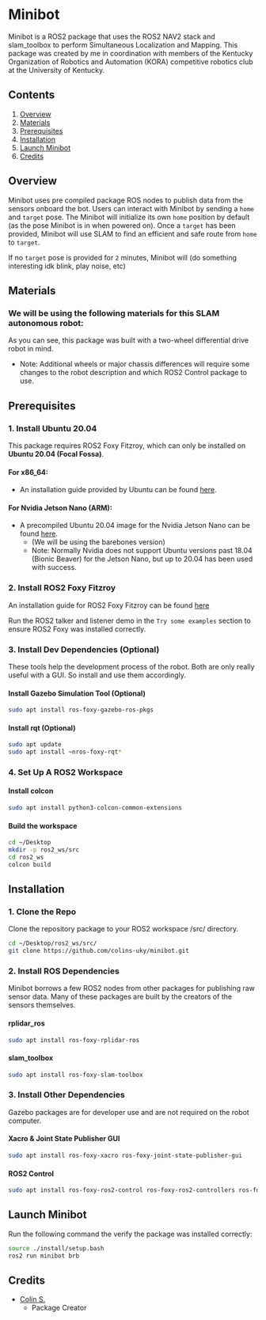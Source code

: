 # Minibot

Minibot is a ROS2 package that uses the ROS2 NAV2 stack and slam_toolbox to perform Simultaneous Localization and Mapping. This package was created by me in coordination with members of the Kentucky Organization of Robotics and Automation (KORA) competitive robotics club at the University of Kentucky.

## Contents

1. [Overview](#overview)
2. [Materials](#materials)
3. [Prerequisites](#prerequisites)
4. [Installation](#installation)
5. [Launch Minibot](#launch-minibot)
6. [Credits](#credits)



## Overview

Minibot uses pre compiled package ROS nodes to publish data from the sensors onboard the bot. Users can interact with Minibot by sending a `home` and `target` pose. The Minibot will initialize its own `home` position by default (as the pose Minibot is in when powered on). Once a `target` has been provided, Minibot will use SLAM to find an efficient and safe route from `home` to `target`.


If no `target` pose is provided for `2` minutes, Minibot will (do something interesting idk blink, play noise, etc)

## Materials

### We will be using the following materials for this SLAM autonomous robot:

 As you can see, this package was built with a two-wheel differential drive robot in mind. 
* Note: Additional wheels or major chassis differences will require some changes to the robot description and which ROS2 Control package to use.


## Prerequisites


### 1. Install Ubuntu 20.04

This package requires ROS2 Foxy Fitzroy, which can only be installed on **Ubuntu 20.04 (Focal Fossa)**.


#### For x86_64:

* An installation guide provided by Ubuntu can be found [here](https://ubuntu.com/tutorials/install-ubuntu-desktop#1-overview).

#### For Nvidia Jetson Nano (ARM):



* A precompiled Ubuntu 20.04 image for the Nvidia Jetson Nano can be found [here](https://github.com/Qengineering/Jetson-Nano-Ubuntu-20-image).
    * (We will be using the barebones version)
    * Note: Normally Nvidia does not support Ubuntu versions past 18.04 (Bionic Beaver) for the Jetson Nano, but up to 20.04 has been used with success.


### 2. Install ROS2 Foxy Fitzroy

An installation guide for ROS2 Foxy Fitzroy can be found [here](https://docs.ros.org/en/foxy/Installation/Ubuntu-Install-Debians.html)

Run the ROS2 talker and listener demo in the `Try some examples` section to ensure ROS2 Foxy was installed correctly.

### 3. Install Dev Dependencies (Optional)

These tools help the development process of the robot. Both are only really useful with a GUI. So install and use them accordingly. 

#### Install Gazebo Simulation Tool (Optional)

```bash
sudo apt install ros-foxy-gazebo-ros-pkgs
```

#### Install rqt (Optional)

```bash
sudo apt update
sudo apt install ~nros-foxy-rqt*
```

### 4. Set Up A ROS2 Workspace

#### Install colcon

```bash
sudo apt install python3-colcon-common-extensions
```

#### Build the workspace
```bash
cd ~/Desktop
mkdir -p ros2_ws/src
cd ros2_ws
colcon build
```

## Installation

### 1. Clone the Repo
Clone the repository package to your ROS2 workspace /src/ directory.

```bash
cd ~/Desktop/ros2_ws/src/
git clone https://github.com/colins-uky/minibot.git
```

### 2. Install ROS Dependencies

Minibot borrows a few ROS2 nodes from other packages for publishing raw sensor data. Many of these packages are built by the creators of the sensors themselves.

#### rplidar_ros

```bash
sudo apt install ros-foxy-rplidar-ros
```

#### slam_toolbox

```bash
sudo apt install ros-foxy-slam-toolbox
```

### 3. Install Other Dependencies

Gazebo packages are for developer use and are not required on the robot computer.

#### Xacro & Joint State Publisher GUI

```bash
sudo apt install ros-foxy-xacro ros-foxy-joint-state-publisher-gui
```



#### ROS2 Control
```bash
sudo apt install ros-foxy-ros2-control ros-foxy-ros2-controllers ros-foxy-gazebo-ros2-control
```



## Launch Minibot

Run the following command the verify the package was installed correctly:

```bash
source ./install/setup.bash
ros2 run minibot brb 
```



## Credits

- [Colin S.](https://github.com/colins-uky)
    * Package Creator